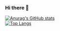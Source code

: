 ### Hi there 👋
[![Anurag's GitHub stats](https://github-readme-stats.vercel.app/api?username=milkguy&show_icons=true&theme=onedark)](https://github.com/milkguy/github-readme-stats)
<br/>
[![Top Langs](https://github-readme-stats.vercel.app/api/top-langs/?username=milkguy)](https://github.com/milkguy/github-readme-stats)

<!--
**milkguy/milkguy** is a ✨ _special_ ✨ repository because its `README.md` (this file) appears on your GitHub profile.

Here are some ideas to get you started:

- 🔭 I’m currently working on ...
- 🌱 I’m currently learning ...
- 👯 I’m looking to collaborate on ...
- 🤔 I’m looking for help with ...
- 💬 Ask me about ...
- 📫 How to reach me: ...
- 😄 Pronouns: ...
- ⚡ Fun fact: ...
-->
